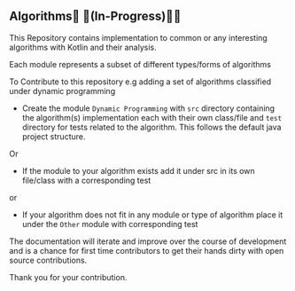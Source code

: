 ## Algorithms🚧 🚧(In-Progress)🚧🚧

This Repository contains implementation to common or any interesting algorithms with Kotlin and their analysis.

Each module represents a subset of different types/forms of algorithms

To Contribute to this repository e.g  adding a set of algorithms classified under dynamic programming
- Create the module ```Dynamic Programming``` with ``src`` directory containing the algorithm(s) implementation each with their own class/file and ``test`` directory for tests related to the algorithm.
This follows the default java project structure.

Or

- If the module to your algorithm exists add it under src in its own file/class with a corresponding test

or

- If your algorithm does not fit in any module or type of algorithm place it under the ```Other``` module with corresponding test

The documentation will iterate and improve over the course of development and is a chance for first time contributors to get their
hands dirty with open source contributions.

Thank you for your contribution.